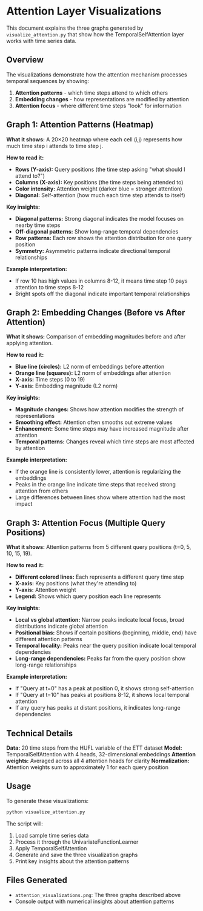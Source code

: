 # Attention Layer Visualizations

This document explains the three graphs generated by `visualize_attention.py` that show how the TemporalSelfAttention layer works with time series data.

## Overview

The visualizations demonstrate how the attention mechanism processes temporal sequences by showing:
1. **Attention patterns** - which time steps attend to which others
2. **Embedding changes** - how representations are modified by attention
3. **Attention focus** - where different time steps "look" for information

## Graph 1: Attention Patterns (Heatmap)

**What it shows:** A 20×20 heatmap where each cell (i,j) represents how much time step i attends to time step j.

**How to read it:**
- **Rows (Y-axis):** Query positions (the time step asking "what should I attend to?")
- **Columns (X-axis):** Key positions (the time steps being attended to)
- **Color intensity:** Attention weight (darker blue = stronger attention)
- **Diagonal:** Self-attention (how much each time step attends to itself)

**Key insights:**
- **Diagonal patterns:** Strong diagonal indicates the model focuses on nearby time steps
- **Off-diagonal patterns:** Show long-range temporal dependencies
- **Row patterns:** Each row shows the attention distribution for one query position
- **Symmetry:** Asymmetric patterns indicate directional temporal relationships

**Example interpretation:**
- If row 10 has high values in columns 8-12, it means time step 10 pays attention to time steps 8-12
- Bright spots off the diagonal indicate important temporal relationships

## Graph 2: Embedding Changes (Before vs After Attention)

**What it shows:** Comparison of embedding magnitudes before and after applying attention.

**How to read it:**
- **Blue line (circles):** L2 norm of embeddings before attention
- **Orange line (squares):** L2 norm of embeddings after attention
- **X-axis:** Time steps (0 to 19)
- **Y-axis:** Embedding magnitude (L2 norm)

**Key insights:**
- **Magnitude changes:** Shows how attention modifies the strength of representations
- **Smoothing effect:** Attention often smooths out extreme values
- **Enhancement:** Some time steps may have increased magnitude after attention
- **Temporal patterns:** Changes reveal which time steps are most affected by attention

**Example interpretation:**
- If the orange line is consistently lower, attention is regularizing the embeddings
- Peaks in the orange line indicate time steps that received strong attention from others
- Large differences between lines show where attention had the most impact

## Graph 3: Attention Focus (Multiple Query Positions)

**What it shows:** Attention patterns from 5 different query positions (t=0, 5, 10, 15, 19).

**How to read it:**
- **Different colored lines:** Each represents a different query time step
- **X-axis:** Key positions (what they're attending to)
- **Y-axis:** Attention weight
- **Legend:** Shows which query position each line represents

**Key insights:**
- **Local vs global attention:** Narrow peaks indicate local focus, broad distributions indicate global attention
- **Positional bias:** Shows if certain positions (beginning, middle, end) have different attention patterns
- **Temporal locality:** Peaks near the query position indicate local temporal dependencies
- **Long-range dependencies:** Peaks far from the query position show long-range relationships

**Example interpretation:**
- If "Query at t=0" has a peak at position 0, it shows strong self-attention
- If "Query at t=10" has peaks at positions 8-12, it shows local temporal attention
- If any query has peaks at distant positions, it indicates long-range dependencies

## Technical Details

**Data:** 20 time steps from the HUFL variable of the ETT dataset
**Model:** TemporalSelfAttention with 4 heads, 32-dimensional embeddings
**Attention weights:** Averaged across all 4 attention heads for clarity
**Normalization:** Attention weights sum to approximately 1 for each query position

## Usage

To generate these visualizations:

```bash
python visualize_attention.py
```

The script will:
1. Load sample time series data
2. Process it through the UnivariateFunctionLearner
3. Apply TemporalSelfAttention
4. Generate and save the three visualization graphs
5. Print key insights about the attention patterns

## Files Generated

- `attention_visualizations.png`: The three graphs described above
- Console output with numerical insights about attention patterns
